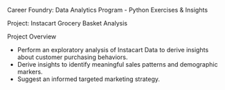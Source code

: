 Career Foundry: Data Analytics Program - Python Exercises & Insights

Project: Instacart Grocery Basket Analysis

Project Overview

- Perform an exploratory analysis of Instacart Data to derive insights about customer purchasing behaviors.
- Derive insights to identify meaningful sales patterns and demographic markers.
- Suggest an informed targeted marketing strategy.








